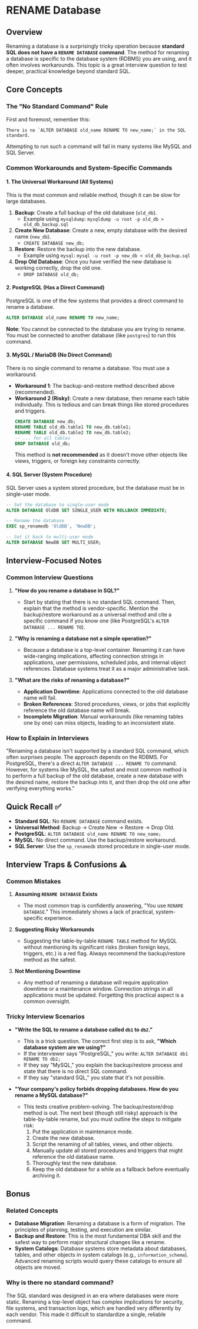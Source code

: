 # RENAME Database

## Overview
Renaming a database is a surprisingly tricky operation because **standard SQL does not have a `RENAME DATABASE` command**. The method for renaming a database is specific to the database system (RDBMS) you are using, and it often involves workarounds. This topic is a great interview question to test deeper, practical knowledge beyond standard SQL.

## Core Concepts

### The "No Standard Command" Rule
First and foremost, remember this:
```
There is no `ALTER DATABASE old_name RENAME TO new_name;` in the SQL standard.
```
Attempting to run such a command will fail in many systems like MySQL and SQL Server.

### Common Workarounds and System-Specific Commands

#### 1. The Universal Workaround (All Systems)
This is the most common and reliable method, though it can be slow for large databases.
1.  **Backup**: Create a full backup of the old database (`old_db`).
    -   Example using `mysqldump`: `mysqldump -u root -p old_db > old_db_backup.sql`
2.  **Create New Database**: Create a new, empty database with the desired name (`new_db`).
    -   `CREATE DATABASE new_db;`
3.  **Restore**: Restore the backup into the new database.
    -   Example using `mysql`: `mysql -u root -p new_db < old_db_backup.sql`
4.  **Drop Old Database**: Once you have verified the new database is working correctly, drop the old one.
    -   `DROP DATABASE old_db;`

#### 2. PostgreSQL (Has a Direct Command)
PostgreSQL is one of the few systems that provides a direct command to rename a database.
```sql
ALTER DATABASE old_name RENAME TO new_name;
```
**Note**: You cannot be connected to the database you are trying to rename. You must be connected to another database (like `postgres`) to run this command.

#### 3. MySQL / MariaDB (No Direct Command)
There is no single command to rename a database. You must use a workaround.
-   **Workaround 1**: The backup-and-restore method described above (recommended).
-   **Workaround 2 (Risky)**: Create a new database, then rename each table individually. This is tedious and can break things like stored procedures and triggers.
    ```sql
    CREATE DATABASE new_db;
    RENAME TABLE old_db.table1 TO new_db.table1;
    RENAME TABLE old_db.table2 TO new_db.table2;
    -- ... for all tables
    DROP DATABASE old_db;
    ```
    This method is **not recommended** as it doesn't move other objects like views, triggers, or foreign key constraints correctly.

#### 4. SQL Server (System Procedure)
SQL Server uses a system stored procedure, but the database must be in single-user mode.
```sql
-- Set the database to single-user mode
ALTER DATABASE OldDB SET SINGLE_USER WITH ROLLBACK IMMEDIATE;

-- Rename the database
EXEC sp_renamedb 'OldDB', 'NewDB';

-- Set it back to multi-user mode
ALTER DATABASE NewDB SET MULTI_USER;
```

## Interview-Focused Notes

### Common Interview Questions

1.  **"How do you rename a database in SQL?"**
    -   Start by stating that there is no standard SQL command. Then, explain that the method is vendor-specific. Mention the backup/restore workaround as a universal method and cite a specific command if you know one (like PostgreSQL's `ALTER DATABASE ... RENAME TO`).

2.  **"Why is renaming a database not a simple operation?"**
    -   Because a database is a top-level container. Renaming it can have wide-ranging implications, affecting connection strings in applications, user permissions, scheduled jobs, and internal object references. Database systems treat it as a major administrative task.

3.  **"What are the risks of renaming a database?"**
    -   **Application Downtime**: Applications connected to the old database name will fail.
    -   **Broken References**: Stored procedures, views, or jobs that explicitly reference the old database name will break.
    -   **Incomplete Migration**: Manual workarounds (like renaming tables one by one) can miss objects, leading to an inconsistent state.

### How to Explain in Interviews
"Renaming a database isn't supported by a standard SQL command, which often surprises people. The approach depends on the RDBMS. For PostgreSQL, there's a direct `ALTER DATABASE ... RENAME TO` command. However, for systems like MySQL, the safest and most common method is to perform a full backup of the old database, create a new database with the desired name, restore the backup into it, and then drop the old one after verifying everything works."

## Quick Recall ✅

-   **Standard SQL**: No `RENAME DATABASE` command exists.
-   **Universal Method**: Backup -> Create New -> Restore -> Drop Old.
-   **PostgreSQL**: `ALTER DATABASE old_name RENAME TO new_name;`
-   **MySQL**: No direct command. Use the backup/restore workaround.
-   **SQL Server**: Use the `sp_renamedb` stored procedure in single-user mode.

## Interview Traps & Confusions ⚠️

### Common Mistakes

1.  **Assuming `RENAME DATABASE` Exists**
    -   The most common trap is confidently answering, "You use `RENAME DATABASE`." This immediately shows a lack of practical, system-specific experience.

2.  **Suggesting Risky Workarounds**
    -   Suggesting the table-by-table `RENAME TABLE` method for MySQL without mentioning its significant risks (broken foreign keys, triggers, etc.) is a red flag. Always recommend the backup/restore method as the safest.

3.  **Not Mentioning Downtime**
    -   Any method of renaming a database will require application downtime or a maintenance window. Connection strings in all applications must be updated. Forgetting this practical aspect is a common oversight.

### Tricky Interview Scenarios

-   **"Write the SQL to rename a database called `db1` to `db2`."**
    -   This is a trick question. The correct first step is to ask, **"Which database system are we using?"**
    -   If the interviewer says "PostgreSQL," you write: `ALTER DATABASE db1 RENAME TO db2;`
    -   If they say "MySQL," you explain the backup/restore process and state that there is no direct SQL command.
    -   If they say "standard SQL," you state that it's not possible.

-   **"Your company's policy forbids dropping databases. How do you rename a MySQL database?"**
    -   This tests creative problem-solving. The backup/restore/drop method is out. The next best (though still risky) approach is the table-by-table rename, but you must outline the steps to mitigate risk:
        1.  Put the application in maintenance mode.
        2.  Create the new database.
        3.  Script the renaming of all tables, views, and other objects.
        4.  Manually update all stored procedures and triggers that might reference the old database name.
        5.  Thoroughly test the new database.
        6.  Keep the old database for a while as a fallback before eventually archiving it.

## Bonus

### Related Concepts
-   **Database Migration**: Renaming a database is a form of migration. The principles of planning, testing, and execution are similar.
-   **Backup and Restore**: This is the most fundamental DBA skill and the safest way to perform major structural changes like a rename.
-   **System Catalogs**: Database systems store metadata about databases, tables, and other objects in system catalogs (e.g., `information_schema`). Advanced renaming scripts would query these catalogs to ensure all objects are moved.

### Why is there no standard command?
The SQL standard was designed in an era where databases were more static. Renaming a top-level object has complex implications for security, file systems, and transaction logs, which are handled very differently by each vendor. This made it difficult to standardize a single, reliable command.
